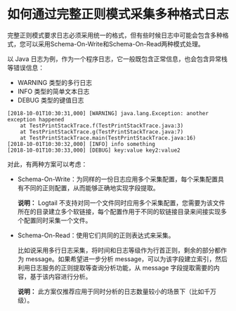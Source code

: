 # 如何通过完整正则模式采集多种格式日志

完整正则模式要求日志必须采用统一的格式，但有些时候日志中可能会包含多种格式，您可以采用Schema-On-Write和Schema-On-Read两种模式处理。

以 Java 日志为例，作为一个程序日志，它一般既包含正常信息，也会包含异常栈等错误信息：

-   WARNING 类型的多行日志
-   INFO 类型的简单文本日志
-   DEBUG 类型的键值日志

```
[2018-10-01T10:30:31,000] [WARNING] java.lang.Exception: another exception happened
    at TestPrintStackTrace.f(TestPrintStackTrace.java:3)
    at TestPrintStackTrace.g(TestPrintStackTrace.java:7)
    at TestPrintStackTrace.main(TestPrintStackTrace.java:16)
[2018-10-01T10:30:32,000] [INFO] info something
[2018-10-01T10:30:33,000] [DEBUG] key:value key2:value2
```

对此，有两种方案可以考虑：

-   Schema-On-Write：为同样的一份日志应用多个采集配置，每个采集配置具有不同的正则配置，从而能够正确地实现字段提取。

    **说明：** Logtail 不支持对同一个文件同时应用多个采集配置，您需要为该文件所在的目录建立多个软链接，每个配置作用于不同的软链接目录来间接实现多个配置同时采集一个文件。

-   Schema-On-Read：使用它们共同的正则表达式来采集。

    比如说采用多行日志采集，将时间和日志等级作为行首正则，剩余的部分都作为 message。如果希望进一步分析 message，可以为该字段建立索引，然后利用日志服务的正则提取等查询分析功能，从 message 字段提取需要的内容，基于该内容进行分析。

    **说明：** 此方案仅推荐应用于同时分析的日志数量较小的场景下（比如千万级）。


